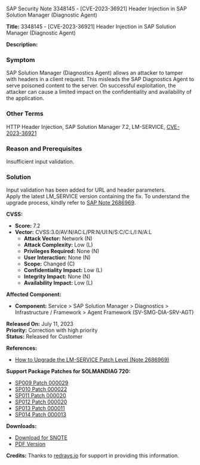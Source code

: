 SAP Security Note 3348145 - [CVE-2023-36921] Header Injection in SAP Solution Manager (Diagnostic Agent)

**Title:** 3348145 - [CVE-2023-36921] Header Injection in SAP Solution Manager (Diagnostic Agent)

**Description:**

### Symptom
SAP Solution Manager (Diagnostics Agent) allows an attacker to tamper with headers in a client request. This misleads the SAP Diagnostics Agent to serve poisoned content to the server. On successful exploitation, the attacker can cause a limited impact on the confidentiality and availability of the application.

### Other Terms
HTTP Header Injection, SAP Solution Manager 7.2, LM-SERVICE, [CVE-2023-36921](https://www.cve.org/CVERecord?id=CVE-2023-36921)

### Reason and Prerequisites
Insufficient input validation.

### Solution
Input validation has been added for URL and header parameters.  
Apply the latest LM_SERVICE version containing the fix. To understand the upgrade process, kindly refer to [SAP Note 2686969](https://me.sap.com/notes/2686969).

**CVSS:**
- **Score:** 7.2
- **Vector:** CVSS:3.0/AV:N/AC:L/PR:N/UI:N/S:C/C:L/I:N/A:L
  - **Attack Vector:** Network (N)
  - **Attack Complexity:** Low (L)
  - **Privileges Required:** None (N)
  - **User Interaction:** None (N)
  - **Scope:** Changed (C)
  - **Confidentiality Impact:** Low (L)
  - **Integrity Impact:** None (N)
  - **Availability Impact:** Low (L)

**Affected Component:**
- **Component:** Service > SAP Solution Manager > Diagnostics > Infrastructure / Framework > Agent Framework (SV-SMG-DIA-SRV-AGT)

**Released On:** July 11, 2023  
**Priority:** Correction with high priority  
**Status:** Released for Customer

**References:**
- [How to Upgrade the LM-SERVICE Patch Level (Note 2686969)](https://me.sap.com/notes/2686969)

**Support Package Patches for SOLMANDIAG 720:**
- [SP009 Patch 000029](https://me.sap.com/sap/support/swdc/notes?cvnr=67838200100200023942&support_package=SP009&patch_level=000029)
- [SP010 Patch 000022](https://me.sap.com/sap/support/swdc/notes?cvnr=67838200100200023942&support_package=SP010&patch_level=000022)
- [SP011 Patch 000020](https://me.sap.com/sap/support/swdc/notes?cvnr=67838200100200023942&support_package=SP011&patch_level=000020)
- [SP012 Patch 000020](https://me.sap.com/sap/support/swdc/notes?cvnr=67838200100200023942&support_package=SP012&patch_level=000020)
- [SP013 Patch 000011](https://me.sap.com/sap/support/swdc/notes?cvnr=67838200100200023942&support_package=SP013&patch_level=000011)
- [SP014 Patch 000013](https://me.sap.com/sap/support/swdc/notes?cvnr=67838200100200023942&support_package=SP014&patch_level=000013)

**Downloads:**
- [Download for SNOTE](https://notesdownloads.sap.com/note/0040000000826482023)
- [PDF Version](https://me.sap.com/sap/support/sfm/notes/print/0003348145?language=en-US&token=FE733E3FAB6EC39ED8DB8B22715C9CBB)

**Credits:** Thanks to [redrays.io](https://redrays.io) for support in providing this information.